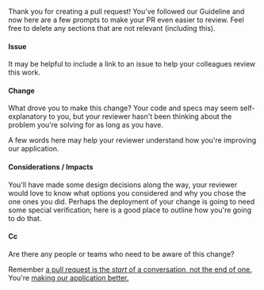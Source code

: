 Thank you for creating a pull request! You've followed our Guideline and now here are a few prompts to make your PR even easier to review.
Feel free to delete any sections that are not relevant (including this).

#### Issue

It may be helpful to include a link to an issue to help your colleagues
review this work.

#### Change

What drove you to make this change? Your code and specs may seem
self-explanatory to you, but your reviewer hasn't been thinking about the
problem you're solving for as long as you have. 

A few words here may help your reviewer understand how you're improving our
application.

#### Considerations / Impacts

You'll have made some design decisions along the way, your reviewer would love
to know what options you considered and why you chose the one ones you did.
Perhaps the deployment of your change is going to need some special
verification; here is a good place to outline how you're going to do that.

#### Cc


Are there any people or teams who need to be aware of this change?


Remember [a pull request is the *start* of a conversation, not the end of
one.](https://github.com/blog/1124-how-we-use-pull-requests-to-build-github)
You're [making our application
better.](https://github.com/MortgageClub/Mortgage-Club)

